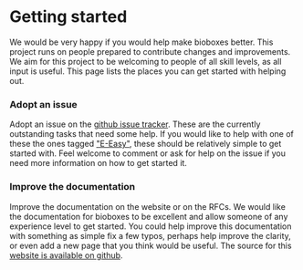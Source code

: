 # Getting started

We would be very happy if you would help make bioboxes better. This project
runs on people prepared to contribute changes and improvements. We aim for this
project to be welcoming to people of all skill levels, as all input is useful.
This page lists the places you can get started with helping out.

### Adopt an issue

Adopt an issue on the [github issue tracker][issue]. These are the currently
outstanding tasks that need some help. If you would like to help with one of
these the ones tagged ["E-Easy"][easy], these should be relatively simple to
get started with. Feel welcome to comment or ask for help on the issue if you
need more information on how to get started it.

### Improve the documentation

Improve the documentation on the website or on the RFCs. We would like the
documentation for bioboxes to be excellent and allow someone of any experience
level to get started. You could help improve this documentation with something
as simple fix a few typos, perhaps help improve the clarity, or even add a new
page that you think would be useful. The source for this [website is available
on github][website].

[issue]: https://github.com/bioboxes/rfc/issues
[easy]: https://github.com/bioboxes/rfc/labels/E-Easy
[website]: https://github.com/bioboxes/bioboxes.org
